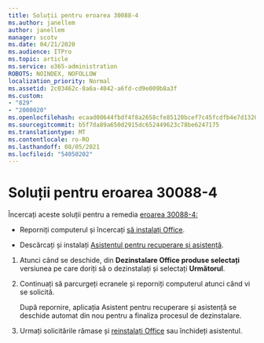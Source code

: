 ```yaml
---
title: Soluții pentru eroarea 30088-4
ms.author: janellem
author: janellem
manager: scotv
ms.date: 04/21/2020
ms.audience: ITPro
ms.topic: article
ms.service: o365-administration
ROBOTS: NOINDEX, NOFOLLOW
localization_priority: Normal
ms.assetid: 2c03462c-8a6a-4042-a6fd-cd9e009b8a3f
ms.custom:
- "829"
- "2000020"
ms.openlocfilehash: ecaad00644fbdf4f8a2658cfe85120bcef7c45fcdfb4e7d1320234c69f9fac80
ms.sourcegitcommit: b5f7da89a650d2915dc652449623c78be6247175
ms.translationtype: MT
ms.contentlocale: ro-RO
ms.lasthandoff: 08/05/2021
ms.locfileid: "54050202"
---
```

# <a name="solutions-for-error-30088-4"></a>Soluții pentru eroarea 30088-4

Încercați aceste soluții pentru a remedia [eroarea 30088-4:](https://support.office.com/article/d5df89a9-0507-4b4c-92f9-22f457e630aa?wt.mc_id=Alchemy_ClientDIA)
  
- Reporniți computerul și încercați [să instalați Office](https://portal.office.com/OLS/MySoftware.aspx).

- Descărcați și instalați [Asistentul pentru recuperare și asistență](https://aka.ms/SARA-OfficeUninstall-Alchemy).

1. Atunci când se deschide, din **Dezinstalare Office produse selectați** versiunea pe care doriți să o dezinstalați și selectați **Următorul**.

2. Continuați să parcurgeți ecranele și reporniți computerul atunci când vi se solicită.

    După repornire, aplicația Asistent pentru recuperare și asistență se deschide automat din nou pentru a finaliza procesul de dezinstalare.

3. Urmați solicitările rămase și [reinstalați Office](https://portal.office.com/OLS/MySoftware.aspx) sau închideți asistentul.

